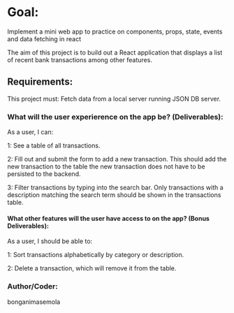 # Goal:
Implement a mini web app to practice on components, props, state, events and data fetching in react

The aim of this project is to build out a React application that displays a list of recent bank transactions among other features.

## Requirements:
This project must: Fetch data from a local server running JSON DB server.

### What will the user experierence on the app be? (Deliverables):
As a user, I can:

1: See a table of all transactions. 

2: Fill out and submit the form to add a new transaction. This should add the new transaction to the table the new transaction does not have to be persisted to the backend.

3: Filter transactions by typing into the search bar. Only transactions with a description matching the search term should be shown in the transactions table.

#### What other features will the user have access to on the app? (Bonus Deliverables):
As a user, I should be able to:

1: Sort transactions alphabetically by category or description.

2: Delete a transaction, which will remove it from the table.

### Author/Coder:
bonganimasemola

####
